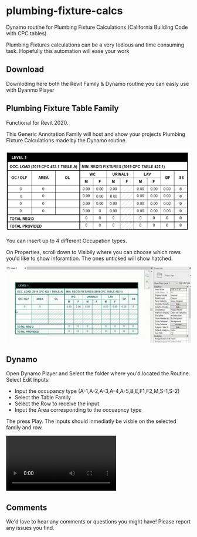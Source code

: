 # plumbing-fixture-calcs
Dynamo routine for Plumbing Fixture Calculations (California Building Code with CPC tables).

Plumbing Fixtures calculations can be a very tedious and time consuming task. Hopefully this automation will ease your work

## Download

Downloding here both the Revit Family & Dynamo routine you can easly use with Dyanmo Player

## Plumbing Fixture Table Family

Functional for Revit 2020.

This Generic Annotation Family will host and show your projects Plumbing Fixture Calculations made by the Dynamo routine.

![Table Example](https://github.com/archsourcing/plumbing-fixture-calcs/blob/main/media/Table%20Example.png)

You can insert up to 4 different Occupation types. 

On Properties, scroll down to Visibily where you can choose which rows you'd like to show inforamtion. The ones unticked will show hatched.

![Table properties](https://github.com/archsourcing/plumbing-fixture-calcs/blob/main/media/Table%20properties.gif)

## Dynamo

Open Dynamo Player and Select the folder where you'd located the Routine.
Select Edit Inputs:
- Input the occupancy type (A-1,A-2,A-3,A-4,A-5,B,E,F1,F2,M,S-1,S-2)
- Select the Table Family
- Select the Row to receive the input
- Input the Area corresponding to the occuapncy type

The press Play.
The inputs should inmediatly be visble on the selected family and row.

![Steps](https://github.com/archsourcing/plumbing-fixture-calcs/blob/main/media/Steps.mp4)


## Comments
We'd love to hear any comments or questions you might have! Please report any issues you find.
